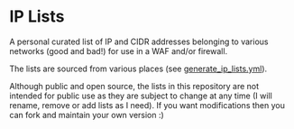 # IP Lists

A personal curated list of IP and CIDR addresses belonging to various networks (good and bad!) for use in a WAF and/or firewall.

The lists are sourced from various places (see [generate_ip_lists.yml](.github/workflows/generate_iplists.yml)).

Although public and open source, the lists in this repository are not intended for public use as they are subject to change at any time (I will rename, remove or add lists as I need).
If you want modifications then you can fork and maintain your own version :)

